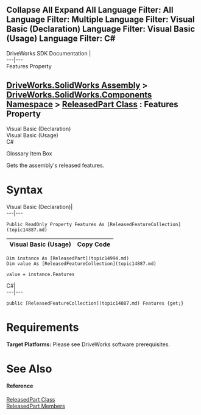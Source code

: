 Collapse All Expand All Language Filter: All  Language Filter: Multiple  Language Filter: Visual Basic (Declaration) Language Filter: Visual Basic (Usage) Language Filter: C#  
---  
DriveWorks SDK Documentation  |   
---|---  
Features Property   
  
[DriveWorks.SolidWorks Assembly](topic13342.md) > [DriveWorks.SolidWorks.Components Namespace](topic13925.md) > [ReleasedPart Class](topic14994.md) : Features Property  
---  
  
Visual Basic (Declaration)    
Visual Basic (Usage)    
C# 

Glossary Item Box

Gets the assembly's released features. 

# Syntax

Visual Basic (Declaration)|   
---|---  
      
    
    Public ReadOnly Property Features As [ReleasedFeatureCollection](topic14887.md)  
  
Visual Basic (Usage)| Copy Code  
---|---  
      
    
    Dim instance As [ReleasedPart](topic14994.md)
    Dim value As [ReleasedFeatureCollection](topic14887.md)
     
    value = instance.Features  
  
C#|   
---|---  
      
    
    public [ReleasedFeatureCollection](topic14887.md) Features {get;}  
  
# Requirements

**Target Platforms:** Please see DriveWorks software prerequisites.

# See Also

#### Reference

[ReleasedPart Class](topic14994.md)   
[ReleasedPart Members](topic14995.md)


